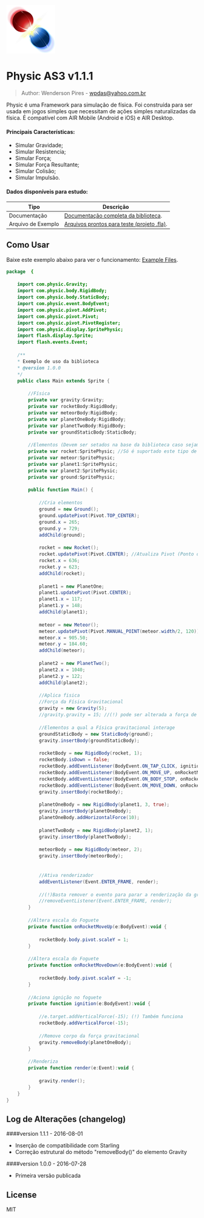![alt tag](https://github.com/Wpdas/Physic_AS3/blob/master/docs/billard-gl.png)
# Physic AS3 v1.1.1
>Author: Wenderson Pires - wpdas@yahoo.com.br

Physic é uma Framework para simulação de física. Foi construída para ser usada em jogos simples que necessitam de ações simples naturalizadas da física.
É compatível com AIR Mobile (Android e iOS) e AIR Desktop.

#### Principais Características:

- Simular Gravidade;
- Simular Resistencia;
- Simular Força;
- Simular Força Resultante;
- Simular Colisão;
- Simular Impulsão.

#### Dados disponíveis para estudo:
| Tipo | Descrição |
| --- | --- |
| Documentação | [Documentação completa da biblioteca](https://rawgit.com/Wpdas/Physic_AS3/master/docs/index.html). |
| Arquivo de Exemplo | [Arquivos prontos para teste (projeto .fla)](https://github.com/Wpdas/Physic_AS3/tree/master/example). |

## Como Usar
Baixe este exemplo abaixo para ver o funcionamento: [Example Files](https://github.com/Wpdas/Physic_AS3/tree/master/example).

```actionscript
package  {
	
	import com.physic.Gravity;
	import com.physic.body.RigidBody;
	import com.physic.body.StaticBody;
	import com.physic.event.BodyEvent;
	import com.physic.pivot.AddPivot;
	import com.physic.pivot.Pivot;
	import com.physic.pivot.PivotRegister;
	import com.physic.display.SpritePhysic;
	import flash.display.Sprite;
	import flash.events.Event;
	
	/**
	* Exemplo de uso da biblioteca
	* @version 1.0.0
	*/
	public class Main extends Sprite {
		
		//Física
		private var gravity:Gravity;
		private var rocketBody:RigidBody;
		private var meteorBody:RigidBody;
		private var planetOneBody:RigidBody;
		private var planetTwoBody:RigidBody;
		private var groundStaticBody:StaticBody;
		
		//Elementos (Devem ser setados na base da biblioteca caso sejam instanciadas lá)
		private var rocket:SpritePhysic; //Só é suportado este tipo de objeto (necessário para tratar Pivot, ponto de registro do objeto)
		private var meteor:SpritePhysic;
		private var planet1:SpritePhysic;
		private var planet2:SpritePhysic;
		private var ground:SpritePhysic;
		
		public function Main() {
			
			//Cria elementos
			ground = new Ground();
			ground.updatePivot(Pivot.TOP_CENTER);
			ground.x = 265;
			ground.y = 729;
			addChild(ground);
			
			rocket = new Rocket();
			rocket.updatePivot(Pivot.CENTER); //Atualiza Pivot (Ponto de registro do objeto)
			rocket.x = 636;
			rocket.y = 623;
			addChild(rocket);
			
			planet1 = new PlanetOne;
			planet1.updatePivot(Pivot.CENTER);
			planet1.x = 117;
			planet1.y = 148;
			addChild(planet1);
			
			meteor = new Meteor();
			meteor.updatePivot(Pivot.MANUAL_POINT(meteor.width/2, 120));
			meteor.x = 905.50;
			meteor.y = 184.60;
			addChild(meteor);
			
			planet2 = new PlanetTwo();
			planet2.x = 1040;
			planet2.y = 122;
			addChild(planet2);
			
			//Aplica fisica
			//Força da Física Gravitacional
			gravity = new Gravity(5);
			//gravity.gravity = 15; //(!) pode ser alterada a força de atração gravitacional
			
			//Elementos a qual a Física gravitacional interage
			groundStaticBody = new StaticBody(ground);
			gravity.insertBody(groundStaticBody);
			
			rocketBody = new RigidBody(rocket, 1);
			rocketBody.isDown = false;
			rocketBody.addEventListener(BodyEvent.ON_TAP_CLICK, ignition); //Aciona ignicao no foguete
			rocketBody.addEventListener(BodyEvent.ON_MOVE_UP, onRocketMoveUp);
			rocketBody.addEventListener(BodyEvent.ON_BODY_STOP, onRocketMoveUp);
			rocketBody.addEventListener(BodyEvent.ON_MOVE_DOWN, onRocketMoveDown);
			gravity.insertBody(rocketBody);
			
			planetOneBody = new RigidBody(planet1, 3, true);
			gravity.insertBody(planetOneBody);
			planetOneBody.addHorizontalForce(10);
			
			planetTwoBody = new RigidBody(planet2, 1);
			gravity.insertBody(planetTwoBody);
			
			meteorBody = new RigidBody(meteor, 2);
			gravity.insertBody(meteorBody);
			
			
			//Ativa renderizador
			addEventListener(Event.ENTER_FRAME, render);
			
			//(!)Basta remover o evento para parar a renderização da gravidade
			//removeEventListener(Event.ENTER_FRAME, render);
		}

		//Altera escala do Foguete
		private function onRocketMoveUp(e:BodyEvent):void {
			
			rocketBody.body.pivot.scaleY = 1;
		}
		
		//Altera escala do Foguete
		private function onRocketMoveDown(e:BodyEvent):void {
			
			rocketBody.body.pivot.scaleY = -1;
		}
		
		//Aciona ignição no foguete
		private function ignition(e:BodyEvent):void {
			
			//e.target.addVerticalForce(-15); (!) Também funciona
			rocketBody.addVerticalForce(-15);
			
			//Remove corpo da força gravitacional
			gravity.removeBody(planetOneBody);
		}
		
		//Renderiza
		private function render(e:Event):void {
			
			gravity.render();
		}
	}
}

```

Log de Alterações (changelog)
-----

####version 1.1.1 - 2016-08-01
- Inserção de compatibilidade com Starling
- Correção estrutural do método "removeBody()" do elemento Gravity

####version 1.0.0 - 2016-07-28
- Primeira versão publicada


License
----

MIT
